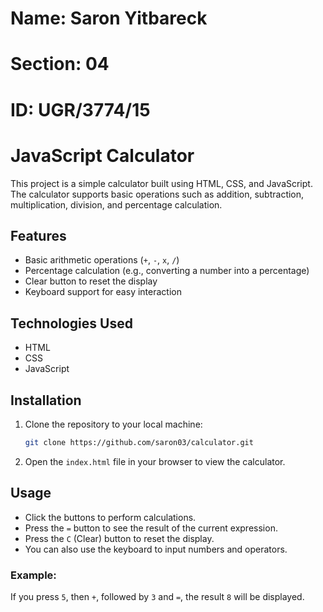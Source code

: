 # Name: Saron Yitbareck
# Section: 04
# ID: UGR/3774/15


# JavaScript Calculator

This project is a simple calculator built using HTML, CSS, and JavaScript. The calculator supports basic operations such as addition, subtraction, multiplication, division, and percentage calculation.

## Features
- Basic arithmetic operations (`+`, `-`, `x`, `/`)
- Percentage calculation (e.g., converting a number into a percentage)
- Clear button to reset the display
- Keyboard support for easy interaction

## Technologies Used
- HTML
- CSS
- JavaScript

## Installation
1. Clone the repository to your local machine:
    ```bash
    git clone https://github.com/saron03/calculator.git
    ```

2. Open the `index.html` file in your browser to view the calculator.

## Usage
- Click the buttons to perform calculations.
- Press the `=` button to see the result of the current expression.
- Press the `C` (Clear) button to reset the display.
- You can also use the keyboard to input numbers and operators.

### Example:
If you press `5`, then `+`, followed by `3` and `=`, the result `8` will be displayed.
